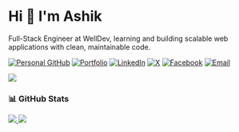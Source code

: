 # Hi 👋 I'm Ashik

Full-Stack Engineer at WellDev, learning and building scalable web applications with clean, maintainable code.

[![Personal GitHub](https://img.shields.io/badge/Personal_GitHub-%2324292e.svg?style=flat&logo=github&logoColor=white)](https://github.com/Mohammad-Ashikul-Islam)
[![Portfolio](https://img.shields.io/badge/Portfolio-%23007bff.svg?style=flat&logo=google-chrome&logoColor=white)](https://ashikul-islam.netlify.app)
[![LinkedIn](https://img.shields.io/badge/LinkedIn-%230077B5.svg?style=flat&logo=linkedin&logoColor=white)](https://linkedin.com/in/mdashikul2222)
[![X](https://img.shields.io/badge/X-%231DA1F2.svg?style=flat&logo=twitter&logoColor=white)](https://x.com/mdashikul2222)
[![Facebook](https://img.shields.io/badge/Facebook-%232E87FB.svg?style=flat&logo=facebook&logoColor=white)](https://www.facebook.com/mdashikul2222)
[![Email](https://img.shields.io/badge/Email-%23D14836.svg?style=flat&logo=gmail&logoColor=white)](mailto:mdashikul2222@gmail.com)


<img src="https://skillicons.dev/icons?i=rails,react,postgresql,redis,ruby,javascript,cpp,c,nodejs,git,npm,css,html,linux&theme=dark" />


### 📊 GitHub Stats

<a href="#">
  <img src="https://github-readme-stats.vercel.app/api?username=asis-wtag&theme=blueberry&count_private=true&hide_border=true&line_height=20" />
</a>
<a href="#">
  <img src="https://github-readme-stats.vercel.app/api/top-langs/?username=asis-wtag&layout=compact&theme=blueberry&count_private=true&hide_border=true" />
</a>


